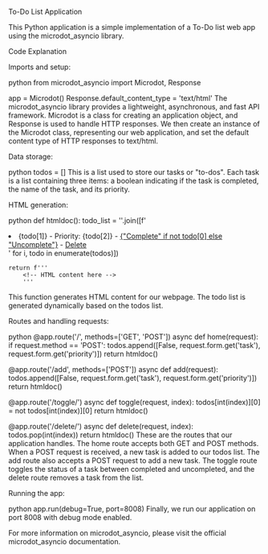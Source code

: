 To-Do List Application

This Python application is a simple implementation of a To-Do list web app using the microdot_asyncio library.

Code Explanation

Imports and setup:

python
from microdot_asyncio import Microdot, Response

app = Microdot()
Response.default_content_type = 'text/html'
The microdot_asyncio library provides a lightweight, asynchronous, and fast API framework. Microdot is a class for creating an application object, and Response is used to handle HTTP responses. We then create an instance of the Microdot class, representing our web application, and set the default content type of HTTP responses to text/html.

Data storage:

python
todos = []
This is a list used to store our tasks or "to-dos". Each task is a list containing three items: a boolean indicating if the task is completed, the name of the task, and its priority.

HTML generation:

python
def htmldoc():
    todo_list = ''.join([f'<li>{todo[1]} - Priority: {todo[2]} - <a href="/toggle/{i}">{"Complete" if not todo[0] else "Uncomplete"}</a> - <a href="/delete/{i}">Delete</a></li>' for i, todo in enumerate(todos)])

    return f'''
        <!-- HTML content here -->
        '''
This function generates HTML content for our webpage. The todo list is generated dynamically based on the todos list.

Routes and handling requests:

python
@app.route('/', methods=['GET', 'POST'])
async def home(request):
    if request.method == 'POST':
        todos.append([False, request.form.get('task'), request.form.get('priority')])
    return htmldoc()

@app.route('/add', methods=['POST'])
async def add(request):
    todos.append([False, request.form.get('task'), request.form.get('priority')])
    return htmldoc()

@app.route('/toggle/<index>')
async def toggle(request, index):
    todos[int(index)][0] = not todos[int(index)][0]
    return htmldoc()

@app.route('/delete/<index>')
async def delete(request, index):
    todos.pop(int(index))
    return htmldoc()
These are the routes that our application handles. The home route accepts both GET and POST methods. When a POST request is received, a new task is added to our todos list. The add route also accepts a POST request to add a new task. The toggle route toggles the status of a task between completed and uncompleted, and the delete route removes a task from the list.

Running the app:

python
app.run(debug=True, port=8008)
Finally, we run our application on port 8008 with debug mode enabled.

For more information on microdot_asyncio, please visit the official microdot_asyncio documentation.
